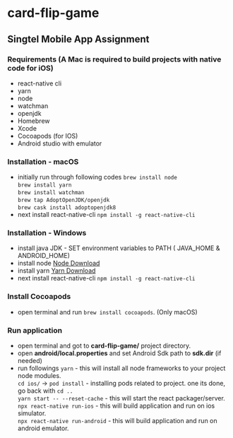 # card-flip-game

## Singtel Mobile App Assignment
### Requirements (A Mac is required to build projects with native code for iOS)

- react-native cli
- yarn
- node
- watchman
- openjdk
- Homebrew
- Xcode
- Cocoapods (for IOS)
- Android studio with emulator

### Installation - macOS

- initially run through following codes
  `brew install node`  
  `brew install yarn`  
  `brew install watchman`  
  `brew tap AdoptOpenJDK/openjdk`  
  `brew cask install adoptopenjdk8`
- next install react-native-cli
  `npm install -g react-native-cli`

### Installation - Windows

- install java JDK - SET environment variables to PATH ( JAVA_HOME & ANDROID_HOME)
- install node [Node Download](https://nodejs.org/en/download/ "Node Download")
- install yarn [Yarn Download](https://yarnpkg.com/lang/en/docs/install/#windows-stable "Yarn Download")
- next install react-native-cli
  `npm install -g react-native-cli`

### Install Cocoapods

- open terminal and run `brew install cocoapods`. (Only macOS)

### Run application

- open terminal and got to **card-flip-game/** project directory.
- open **android/local.properties** and set Android Sdk path to **sdk.dir** (if needed)
- run followings
  `yarn` - this will install all node frameworks to your project node modules.  
  `cd ios/` -> `pod install` - installing pods related to project. one its done, go back with `cd ..`  
  `yarn start -- --reset-cache` - this will start the react packager/server.  
  `npx react-native run-ios` - this will build application and run on ios simulator.  
  `npx react-native run-android` - this will build application and run on android emulator.
